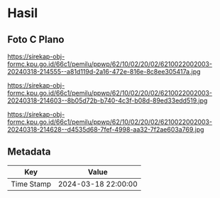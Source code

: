 # Hasil

## Foto C Plano

https://sirekap-obj-formc.kpu.go.id/66c1/pemilu/ppwp/62/10/02/20/02/6210022002003-20240318-214555--a81d119d-2a16-472e-816e-8c8ee305417a.jpg

https://sirekap-obj-formc.kpu.go.id/66c1/pemilu/ppwp/62/10/02/20/02/6210022002003-20240318-214603--8b05d72b-b740-4c3f-b08d-89ed33edd519.jpg

https://sirekap-obj-formc.kpu.go.id/66c1/pemilu/ppwp/62/10/02/20/02/6210022002003-20240318-214628--d4535d68-7fef-4998-aa32-7f2ae603a769.jpg


## Metadata

| Key        | Value               |
| ---------- | ------------------- |
| Time Stamp | 2024-03-18 22:00:00 |



